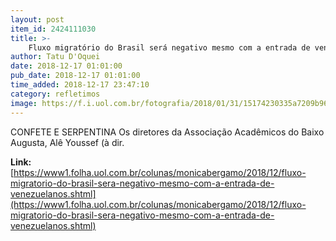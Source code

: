 ```yaml
---
layout: post
item_id: 2424111030
title: >-
    Fluxo migratório do Brasil será negativo mesmo com a entrada de venezuelanos
author: Tatu D'Oquei
date: 2018-12-17 01:01:00
pub_date: 2018-12-17 01:01:00
time_added: 2018-12-17 23:47:10
category: refletimos
image: https://f.i.uol.com.br/fotografia/2018/01/31/15174230335a7209b96e07c_1517423033_3x2_rt.jpg
---
```


CONFETE E SERPENTINA Os diretores da Associação Acadêmicos do Baixo Augusta, ​Alê Youssef (à dir.

**Link:** [https://www1.folha.uol.com.br/colunas/monicabergamo/2018/12/fluxo-migratorio-do-brasil-sera-negativo-mesmo-com-a-entrada-de-venezuelanos.shtml](https://www1.folha.uol.com.br/colunas/monicabergamo/2018/12/fluxo-migratorio-do-brasil-sera-negativo-mesmo-com-a-entrada-de-venezuelanos.shtml)

